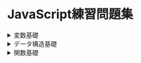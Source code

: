 # JavaScript練習問題集

<details><summary>変数基礎</summary>

## 注意
各問題ごとにファイルを作成して取り組んで下さい。
このセクションにおけるファイル名は、以下のように付けましょう。
**var_(問題番号).js**

### 問題1
aaa

### 問題2
aaaa

</details>
<details><summary>データ構造基礎</summary></details>
<details><summary>関数基礎</summary></details>
